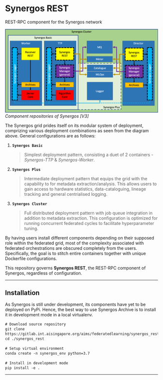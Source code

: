 # Synergos REST

REST-RPC component for the Synergos network

![Synergos Components](./docs/images/synergos_modules.png)*Component repositories of Synergos [V3]*

The Synergos grid prides itself on its modular system of deployment, comprizing various deployment combinations as seen from the diagram above. General configurations are as follows:
1. **`Synergos Basic`** 
    > Simplest deployment pattern, consisting a duet of 2 containers - *Synergos-TTP* & *Synergos-Worker*. 
2. **`Synergos Plus`**
    > Intermediate deployment pattern that equips the grid with the capability to for metadata extraction/analysis. This allows users to gain access to hardware statistics, data-cataloguing, lineage tracking and general centrialised logging.
3. **`Synergos Cluster`**
    > Full distributed deployment pattern with job queue integration in addition to metadata extraction. This configuration is optimized for running concurrent federated cycles to facilitate hyperparameter tuning.

By having users install different components depending on their supposed role within the federated grid, most of the complexity associated with federated orchestrations are obscured completely from the users. Specifically, the goal is to stitch entire containers together with unique Dockerfile configurations.

This repository governs **Synergos REST**, the REST-RPC component of Synergos, regardless of configuration.

---

## Installation
As Synergos is still under development, its components have yet to be deployed on PyPi. Hence, the best way to use Synergos Archive is to install it in development mode in a local virtualenv.

```
# Download source repository
git clone https://gitlab.int.aisingapore.org/aims/federatedlearning/synergos_rest
cd ./synergos_rest

# Setup virtual environment
conda create -n synergos_env python=3.7

# Install in development mode
pip install -e .
```

---

